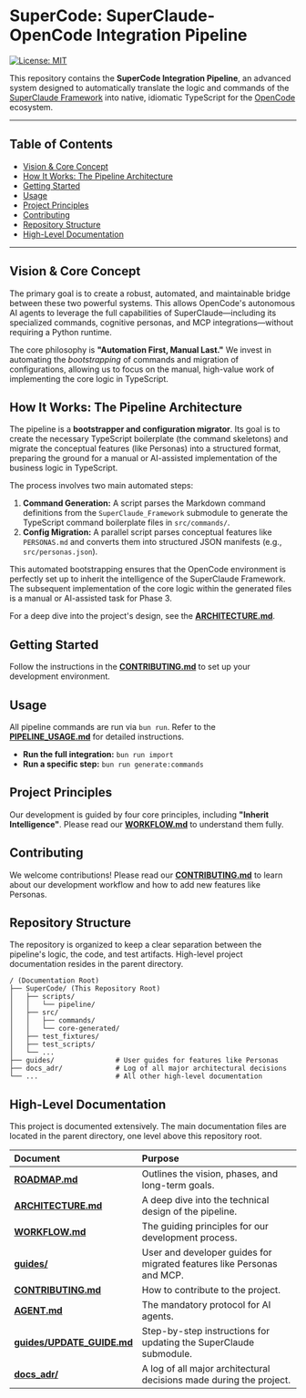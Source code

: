 # SuperCode: SuperClaude-OpenCode Integration Pipeline

[![License: MIT](https://img.shields.io/badge/License-MIT-yellow.svg)](https://opensource.org/licenses/MIT)

This repository contains the **SuperCode Integration Pipeline**, an advanced system designed to automatically translate the logic and commands of the [SuperClaude Framework](https://github.com/SuperClaude-Org/SuperClaude_Framework) into native, idiomatic TypeScript for the [OpenCode](https://github.com/sst/opencode) ecosystem.

---

## Table of Contents

- [Vision & Core Concept](#vision--core-concept)
- [How It Works: The Pipeline Architecture](#how-it-works-the-pipeline-architecture)
- [Getting Started](#getting-started)
- [Usage](#usage)
- [Project Principles](#project-principles)
- [Contributing](#contributing)
- [Repository Structure](#repository-structure)
- [High-Level Documentation](#high-level-documentation)

---

## Vision & Core Concept

The primary goal is to create a robust, automated, and maintainable bridge between these two powerful systems. This allows OpenCode's autonomous AI agents to leverage the full capabilities of SuperClaude—including its specialized commands, cognitive personas, and MCP integrations—without requiring a Python runtime.

The core philosophy is **"Automation First, Manual Last."** We invest in automating the *bootstrapping* of commands and migration of configurations, allowing us to focus on the manual, high-value work of implementing the core logic in TypeScript.

## How It Works: The Pipeline Architecture

The pipeline is a **bootstrapper and configuration migrator**. Its goal is to create the necessary TypeScript boilerplate (the command skeletons) and migrate the conceptual features (like Personas) into a structured format, preparing the ground for a manual or AI-assisted implementation of the business logic in TypeScript.

The process involves two main automated steps:

1.  **Command Generation:** A script parses the Markdown command definitions from the `SuperClaude_Framework` submodule to generate the TypeScript command boilerplate files in `src/commands/`.
2.  **Config Migration:** A parallel script parses conceptual features like `PERSONAS.md` and converts them into structured JSON manifests (e.g., `src/personas.json`).

This automated bootstrapping ensures that the OpenCode environment is perfectly set up to inherit the intelligence of the SuperClaude Framework. The subsequent implementation of the core logic within the generated files is a manual or AI-assisted task for Phase 3.

For a deep dive into the project's design, see the [**ARCHITECTURE.md**](../ARCHITECTURE.md).

## Getting Started

Follow the instructions in the [**CONTRIBUTING.md**](../CONTRIBUTING.md) to set up your development environment.

## Usage

All pipeline commands are run via `bun run`. Refer to the [**PIPELINE_USAGE.md**](../PIPELINE_USAGE.md) for detailed instructions.

-   **Run the full integration:** `bun run import`
-   **Run a specific step:** `bun run generate:commands`

## Project Principles

Our development is guided by four core principles, including **"Inherit Intelligence"**. Please read our [**WORKFLOW.md**](../WORKFLOW.md) to understand them fully.

## Contributing

We welcome contributions! Please read our [**CONTRIBUTING.md**](../CONTRIBUTING.md) to learn about our development workflow and how to add new features like Personas.

## Repository Structure

The repository is organized to keep a clear separation between the pipeline's logic, the code, and test artifacts. High-level project documentation resides in the parent directory.

```
/ (Documentation Root)
├── SuperCode/ (This Repository Root)
│   ├── scripts/
│   │   └── pipeline/
│   ├── src/
│   │   ├── commands/
│   │   └── core-generated/
│   ├── test_fixtures/
│   ├── test_scripts/
│   └── ...
├── guides/               # User guides for features like Personas
├── docs_adr/             # Log of all major architectural decisions
└── ...                   # All other high-level documentation
```

## High-Level Documentation

This project is documented extensively. The main documentation files are located in the parent directory, one level above this repository root.

| Document | Purpose |
| :--- | :--- |
| [**ROADMAP.md**](../ROADMAP.md) | Outlines the vision, phases, and long-term goals. |
| [**ARCHITECTURE.md**](../ARCHITECTURE.md) | A deep dive into the technical design of the pipeline. |
| [**WORKFLOW.md**](../WORKFLOW.md) | The guiding principles for our development process. |
| [**guides/**](../guides/) | User and developer guides for migrated features like Personas and MCP. |
| [**CONTRIBUTING.md**](../CONTRIBUTING.md) | How to contribute to the project. |
| [**AGENT.md**](../AGENT.md) | The mandatory protocol for AI agents. |
| [**guides/UPDATE_GUIDE.md**](../guides/UPDATE_GUIDE.md) | Step-by-step instructions for updating the SuperClaude submodule. |
| [**docs_adr/**](../docs_adr/) | A log of all major architectural decisions made during the project. |
